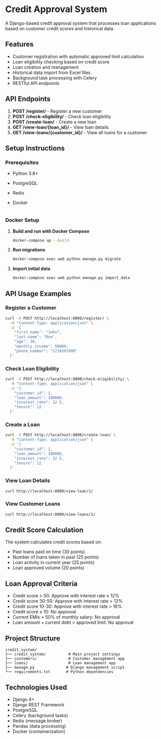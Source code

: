 # Credit Approval System

A Django-based credit approval system that processes loan applications based on customer credit scores and historical data.

## Features

- Customer registration with automatic approved limit calculation
- Loan eligibility checking based on credit score
- Loan creation and management
- Historical data import from Excel files
- Background task processing with Celery
- RESTful API endpoints

## API Endpoints

1. **POST /register/** - Register a new customer
2. **POST /check-eligibility/** - Check loan eligibility
3. **POST /create-loan/** - Create a new loan
4. **GET /view-loan/{loan_id}/** - View loan details
5. **GET /view-loans/{customer_id}/** - View all loans for a customer

## Setup Instructions

### Prerequisites

- Python 3.8+
- PostgreSQL
- Redis
- Docker

   ```

### Docker Setup

1. **Build and run with Docker Compose**
   ```bash
   docker-compose up --build
   ```

2. **Run migrations**
   ```bash
   docker-compose exec web python manage.py migrate
   ```

3. **Import initial data**
   ```bash
   docker-compose exec web python manage.py import_data
   ```

## API Usage Examples

### Register a Customer
```bash
curl -X POST http://localhost:8000/register/ \
  -H "Content-Type: application/json" \
  -d '{
    "first_name": "John",
    "last_name": "Doe",
    "age": 30,
    "monthly_income": 50000,
    "phone_number": "1234567890"
  }'
```

### Check Loan Eligibility
```bash
curl -X POST http://localhost:8000/check-eligibility/ \
  -H "Content-Type: application/json" \
  -d '{
    "customer_id": 1,
    "loan_amount": 100000,
    "interest_rate": 12.5,
    "tenure": 12
  }'
```

### Create a Loan
```bash
curl -X POST http://localhost:8000/create-loan/ \
  -H "Content-Type: application/json" \
  -d '{
    "customer_id": 1,
    "loan_amount": 100000,
    "interest_rate": 12.5,
    "tenure": 12
  }'
```

### View Loan Details
```bash
curl http://localhost:8000/view-loan/1/
```

### View Customer Loans
```bash
curl http://localhost:8000/view-loans/1/
```

## Credit Score Calculation

The system calculates credit scores based on:
- Past loans paid on time (30 points)
- Number of loans taken in past (25 points)
- Loan activity in current year (25 points)
- Loan approved volume (20 points)

## Loan Approval Criteria

- Credit score > 50: Approve with interest rate ≥ 12%
- Credit score 30-50: Approve with interest rate > 12%
- Credit score 10-30: Approve with interest rate > 16%
- Credit score ≤ 10: No approval
- Current EMIs > 50% of monthly salary: No approval
- Loan amount + current debt > approved limit: No approval

## Project Structure

```
credit_system/
├── credit_system/          # Main project settings
├── customers/              # Customer management app
├── loans/                  # Loan management app
├── manage.py              # Django management script
└── requirements.txt       # Python dependencies
```

## Technologies Used

- Django 4+
- Django REST Framework
- PostgreSQL
- Celery (background tasks)
- Redis (message broker)
- Pandas (data processing)
- Docker (containerization) 